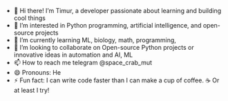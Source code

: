 - 👋 Hi there! I’m Timur, a developer passionate about learning and building cool things
- 👀 I’m interested in Python programming, artificial intelligence, and open-source projects
- 🌱 I’m currently learning ML, biology, math, programming, 
- 💞️ I’m looking to collaborate on Open-source Python projects or innovative ideas in automation and AI, ML
- 📫 How to reach me telegram  @space_crab_mut
- 😄 Pronouns: He
- ⚡ Fun fact: I can write code faster than I can make a cup of coffee. ☕ Or at least I try!


<!---
TimurGilmutpr/TimurGilmutpr is a ✨ special ✨ repository because its `README.md` (this file) appears on your GitHub profile.
You can click the Preview link to take a look at your changes.
--->
